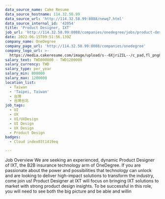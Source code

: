 ```yaml
---
data_source_name: Cake Resume
data_source_hostname: 114.32.58.99
data_source_url: 'http://114.32.58.99:8088/newq7.html'
data_source_internal_id: '42054'
title: 'Product Designer, IXT'
job_url: 'http://114.32.58.99:8088/companies/onedegree/jobs/product-designer-ixt'
date: 2022-06-15T09:51:56.139Z
company_name: OneDegree
company_page_url: 'http://114.32.58.99:8088/companies/onedegree'
company_logo_url: >-
  https://media.cakeresume.com/image/upload/s--6XjriZIL--/c_pad,fl_png8,h_200,w_200/v1642045226/dn9ctblwuesbjr2edfkx.png
salary_text: TWD800000 - TWD1200000
salary_currency: TWD
salary_type: per_year
salary_min: 800000
salary_max: 1200000
location_list:
  - Taiwan
  - 'Taipei, Taiwan'
  - 台灣
  - 台灣台北
job_tags:
  - UI
  - UX
  - UI/UXDesign
  - UI Design
  - UX Design
  - Product Design
badges:
  - Cloud index03t1419eq

---
```


Job Overview We are seeking an experienced, dynamic Product Designer of IXT, the B2B insurance technology arm of OneDegree. If you are passionate about the power and possibilities that technology can unlock and are looking to deliver high-impact solutions to transform the industry, come join us! Product Designer at IXT will focus on bringing IXT solutions to market with strong product design insights. To be successful in this role, you will need to see both the big picture and be able and willin